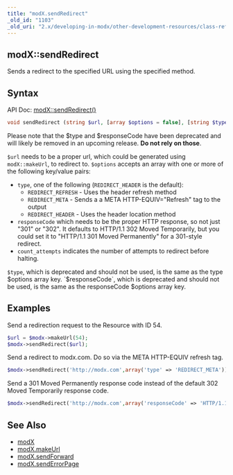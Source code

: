 ```yaml
---
title: "modX.sendRedirect"
_old_id: "1103"
_old_uri: "2.x/developing-in-modx/other-development-resources/class-reference/modx/modx.sendredirect"
---
```


## modX::sendRedirect

Sends a redirect to the specified URL using the specified method.

## Syntax

API Doc: [modX::sendRedirect()](http://api.modx.com/revolution/2.2/db_core_model_modx_modx.class.html#%5CmodX::sendRedirect())

``` php
void sendRedirect (string $url, [array $options = false], [string $type = ''], [string $responseCode])
```

Please note that the $type and $responseCode have been deprecated and will likely be removed in an upcoming release. **Do not rely on those**.

`$url` needs to be a proper url, which could be generated using `modX::makeUrl`, to redirect to.
`$options` accepts an array with one or more of the following key/value pairs:

- `type`, one of the following (`REDIRECT_HEADER` is the default):
    - `REDIRECT_REFRESH` - Uses the header refresh method
    - `REDIRECT_META` - Sends a a META HTTP-EQUIV="Refresh" tag to the output
    - `REDIRECT_HEADER` - Uses the header location method
- `responseCode` which needs to be the proper HTTP response, so not just "301" or "302". It defaults to HTTP/1.1 302 Moved Temporarily, but you could set it to "HTTP/1.1 301 Moved Permanently" for a 301-style redirect.
- `count_attempts` indicates the number of attempts to redirect before halting.

`$type`, which is deprecated and should not be used, is the same as the type $options array key.
`$responseCode`, which is deprecated and should not be used, is the same as the responseCode $options array key.

## Examples

Send a redirection request to the Resource with ID 54.

``` php
$url = $modx->makeUrl(54);
$modx->sendRedirect($url);
```

Send a redirect to modx.com. Do so via the META HTTP-EQUIV refresh tag.

``` php
$modx->sendRedirect('http://modx.com',array('type' => 'REDIRECT_META'));
```

Send a 301 Moved Permanently response code instead of the default 302 Moved Temporarily response code.

``` php
$modx->sendRedirect('http://modx.com',array('responseCode' => 'HTTP/1.1 301 Moved Permanently'));
```

## See Also

- [modX](extending-modx/core-model/modx "modX")
- [modX.makeUrl](extending-modx/modx-class/reference/modx.makeurl "modX.makeUrl")
- [modX.sendForward](extending-modx/modx-class/reference/modx.sendforward "modX.sendForward")
- [modX.sendErrorPage](extending-modx/modx-class/reference/modx.senderrorpage "modX.sendErrorPage")
